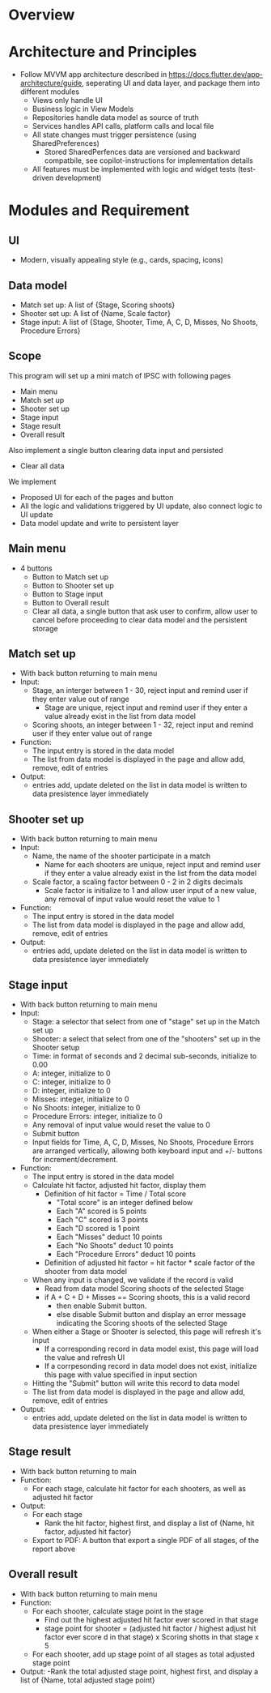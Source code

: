 # Overview

# Architecture and Principles
- Follow MVVM app architecture described in https://docs.flutter.dev/app-architecture/guide, seperating UI and data layer, and package them into different modules
    - Views only handle UI
    - Business logic in View Models
    - Repositories handle data model as source of truth
    - Services handles API calls, platform calls and local file
    - All state changes must trigger persistence (using SharedPreferences)
        - Stored SharedPerfences data are versioned and backward compatbile, see copilot-instructions for implementation details
    - All features must be implemented with logic and widget tests (test-driven development)

    

# Modules and Requirement

## UI
- Modern, visually appealing style (e.g., cards, spacing, icons)

## Data model

- Match set up: A list of {Stage, Scoring shoots}
- Shooter set up: A list of {Name, Scale factor}
- Stage input: A list of {Stage, Shooter, Time, A, C, D, Misses, No Shoots, Procedure Errors}

## Scope

This program will set up a mini match of IPSC with following pages
- Main menu
- Match set up
- Shooter set up
- Stage input
- Stage result
- Overall result

Also implement a single button clearing data input and persisted
- Clear all data

We implement
- Proposed UI for each of the pages and button
- All the logic and validations triggered by UI update, also connect logic to UI update
- Data model update and write to persistent layer


## Main menu
- 4 buttons
    - Button to Match set up
    - Button to Shooter set up
    - Button to Stage input
    - Button to Overall result
    - Clear all data, a single button that ask user to confirm, allow user to cancel before proceeding to clear data model and the persistent storage

## Match set up
- With back button returning to main menu
- Input:
    - Stage, an interger between 1 - 30, reject input and remind user if they enter value out of range
        - Stage are unique, reject input and remind user if they enter a value already exist in the list from data model
    - Scoring shoots, an integer between 1 - 32, reject input and remind user if they enter value out of range
- Function:
    - The input entry is stored in the data model
    - The list from data model is displayed in the page and allow add, remove, edit of entries
- Output:
    - entries add, update deleted on the list in data model is written to data presistence layer immediately

## Shooter set up
- With back button returning to main menu
- Input:
    - Name, the name of the shooter participate in a match
        - Name for each shooters are unique, reject input and remind user if they enter a value already exist in the list from the data model
    - Scale factor, a scaling factor between 0 - 2 in 2 digits decimals
        - Scale factor is initialize to 1 and allow user input of a new value, any removal of input value would reset the value to 1
- Function:
    - The input entry is stored in the data model
    - The list from data model is displayed in the page and allow add, remove, edit of entries
- Output:
    - entries add, update deleted on the list in data model is written to data presistence layer immediately

## Stage input
- With back button returning to main menu
- Input:
    - Stage: a selector that select from one of "stage" set up in the Match set up
    - Shooter: a select that select from one of the "shooters" set up in the Shooter setup
    - Time: in format of seconds and 2 decimal sub-seconds, initialize to 0.00
    - A: integer, initialize to 0
    - C: integer, initialize to 0
    - D: integer, initialize to 0
    - Misses: integer, initialize to 0
    - No Shoots: integer, initialize to 0
    - Procedure Errors: integer, initialize to 0
    - Any removal of input value would reset the value to 0
    - Submit button
    - Input fields for Time, A, C, D, Misses, No Shoots, Procedure Errors are arranged vertically, allowing both keyboard input and +/- buttons for increment/decrement.
- Function:
    - The input entry is stored in the data model
    - Calculate hit factor, adjusted hit factor, display them
        - Definition of hit factor =  Time / Total score
            - "Total score" is an integer defined below
            - Each "A" scored is 5 points
            - Each "C" scored is 3 points
            - Each "D scored is 1 point
            - Each "Misses" deduct 10 points
            - Each "No Shoots" deduct 10 points
            - Each "Procedure Errors" deduct 10 points
        - Definition of adjusted hit factor =  hit factor * scale factor of the shooter from data model
    - When any input is changed, we validate if the record is valid
        - Read from data model Scoring shoots of the selected Stage
        - if A + C + D + Misses == Scoring shoots, this is a valid record
            - then enable Submit button.
            - else disable Submit button and display an error message indicating the Scoring shoots of the selected Stage
    - When either a Stage or Shooter is selected, this page will refresh it's input
        - If a corresponding record in data model exist, this page will load the value and refresh UI
        - If a corrpesonding record in data model does not exist, initialize this page with value specified in input section
    - Hitting the "Submit" button will write this record to data model
    - The list from data model is displayed in the page and allow add, remove, edit of entries
- Output:
    - entries add, update deleted on the list in data model is written to data presistence layer immediately

## Stage result
- With back button returning to main
- Function:
    - For each stage, calculate hit factor for each shooters, as well as adjusted hit factor
- Output:
    - For each stage
        - Rank the hit factor, highest first, and display a list of {Name, hit factor, adjusted hit factor}
    - Export to PDF: A button that export a single PDF of all stages, of the report above

## Overall result
- With back button returning to main menu
- Function:
    - For each shooter, calculate stage point in the stage
        - Find out the highest adjusted hit factor ever scored in that stage
        - stage point for shooter = (adjusted hit factor / highest adjust hit factor ever score d in that stage) x Scoring shotts in that stage x 5
    - For each shooter, add up stage point of all stages as total adjusted stage point
- Output:
    -Rank the total adjusted stage point, highest first, and display a list of {Name, total adjusted stage point}